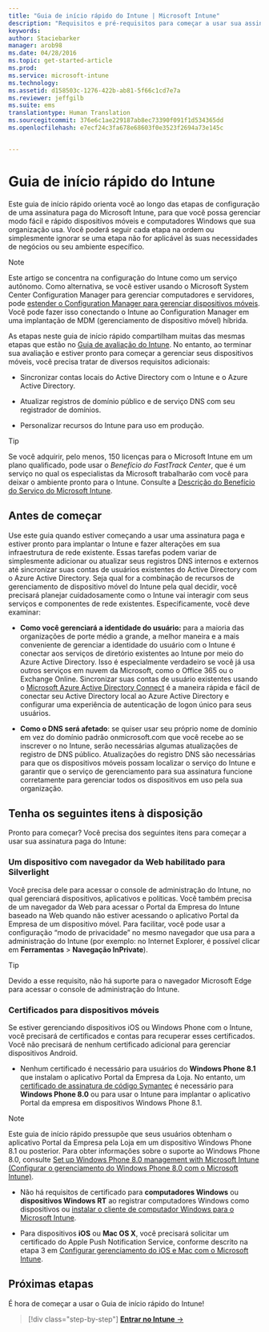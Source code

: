 ```yaml
---
title: "Guia de início rápido do Intune | Microsoft Intune"
description: "Requisitos e pré-requisitos para começar a usar sua assinatura do Intune"
keywords: 
author: Staciebarker
manager: arob98
ms.date: 04/28/2016
ms.topic: get-started-article
ms.prod: 
ms.service: microsoft-intune
ms.technology: 
ms.assetid: d158503c-1276-422b-ab81-5f66c1cd7e7a
ms.reviewer: jeffgilb
ms.suite: ems
translationtype: Human Translation
ms.sourcegitcommit: 376e6c1ae229187ab8ec73390f091f1d534365dd
ms.openlocfilehash: e7ecf24c3fa678e68603f0e3523f2694a73e145c


---
```



# Guia de início rápido do Intune
Este guia de início rápido orienta você ao longo das etapas de configuração de uma assinatura paga do Microsoft Intune, para que você possa gerenciar modo fácil e rápido dispositivos móveis e computadores Windows que sua organização usa. Você poderá seguir cada etapa na ordem ou simplesmente ignorar se uma etapa não for aplicável às suas necessidades de negócios ou seu ambiente específico.

>[!NOTE]
>Este artigo se concentra na configuração do Intune como um serviço autônomo. Como alternativa, se você estiver usando o Microsoft System Center Configuration Manager para gerenciar computadores e servidores, pode [estender o Configuration Manager para gerenciar dispositivos móveis](https://technet.microsoft.com/library/jj884158.aspx). Você pode fazer isso conectando o Intune ao Configuration Manager em uma implantação de MDM (gerenciamento de dispositivo móvel) híbrida.

As etapas neste guia de início rápido compartilham muitas das mesmas etapas que estão no [Guia de avaliação do Intune](/intune/understand-explore/get-started-with-a-30-day-trial-of-microsoft-intune). No entanto, ao terminar sua avaliação e estiver pronto para começar a gerenciar seus dispositivos móveis, você precisa tratar de diversos requisitos adicionais:

-   Sincronizar contas locais do Active Directory com o Intune e o Azure Active Directory.

-   Atualizar registros de domínio público e de serviço DNS com seu registrador de domínios.

-   Personalizar recursos do Intune para uso em produção.

>[!TIP]
>Se você adquirir, pelo menos, 150 licenças para o Microsoft Intune em um plano qualificado, pode usar o *Benefício do FastTrack Center*, que é um serviço no qual os especialistas da Microsoft trabalharão com você para deixar o ambiente pronto para o Intune. Consulte a [Descrição do Benefício do Serviço do Microsoft Intune](https://technet.microsoft.com/library/mt228265.aspx).


## Antes de começar
Use este guia quando estiver começando a usar uma assinatura paga e estiver pronto para implantar o Intune e fazer alterações em sua infraestrutura de rede existente. Essas tarefas podem variar de simplesmente adicionar ou atualizar seus registros DNS internos e externos até sincronizar suas contas de usuários existentes do Active Directory com o Azure Active Directory. Seja qual for a combinação de recursos de gerenciamento de dispositivo móvel do Intune pela qual decidir, você precisará planejar cuidadosamente como o Intune vai interagir com seus serviços e componentes de rede existentes. Especificamente, você deve examinar:

-   **Como você gerenciará a identidade do usuário:** para a maioria das organizações de porte médio a grande, a melhor maneira e a mais conveniente de gerenciar a identidade do usuário com o Intune é conectar aos serviços de diretório existentes ao Intune por meio do Azure Active Directory. Isso é especialmente verdadeiro se você já usa outros serviços em nuvem da Microsoft, como o Office 365 ou o Exchange Online. Sincronizar suas contas de usuário existentes usando o [Microsoft Azure Active Directory Connect](https://www.microsoft.com/download/details.aspx?id=47594) é a maneira rápida e fácil de conectar seu Active Directory local ao Azure Active Directory e configurar uma experiência de autenticação de logon único para seus usuários.

-   **Como o DNS será afetado**: se quiser usar seu próprio nome de domínio em vez do domínio padrão onmicrosoft.com que você recebe ao se inscrever o no Intune, serão necessárias algumas atualizações de registro de DNS público. Atualizações do registro DNS são necessárias para que os dispositivos móveis possam localizar o serviço do Intune e garantir que o serviço de gerenciamento para sua assinatura funcione corretamente para gerenciar todos os dispositivos em uso pela sua organização.

## Tenha os seguintes itens à disposição
Pronto para começar? Você precisa dos seguintes itens para começar a usar sua assinatura paga do Intune:

### Um dispositivo com navegador da Web habilitado para Silverlight
Você precisa dele para acessar o console de administração do Intune, no qual gerenciará dispositivos, aplicativos e políticas. Você também precisa de um navegador da Web para acessar o Portal da Empresa do Intune baseado na Web quando não estiver acessando o aplicativo Portal da Empresa de um dispositivo móvel. Para facilitar, você pode usar a configuração “modo de privacidade” no mesmo navegador que usa para a administração do Intune (por exemplo: no Internet Explorer, é possível clicar em **Ferramentas** &gt; **Navegação InPrivate**).

>[!TIP]
>Devido a esse requisito, não há suporte para o navegador Microsoft Edge para acessar o console de administração do Intune.


### Certificados para dispositivos móveis
Se estiver gerenciando dispositivos iOS ou Windows Phone com o Intune, você precisará de certificados e contas para recuperar esses certificados. Você não precisará de nenhum certificado adicional para gerenciar dispositivos Android.

- Nenhum certificado é necessário para usuários do **Windows Phone 8.1** que instalam o aplicativo Portal da Empresa da Loja. No entanto, um [certificado de assinatura de código Symantec](https://products.websecurity.symantec.com/orders/enrollment/microsoftCert.do) é necessário para **Windows Phone 8.0** ou para usar o Intune para implantar o aplicativo Portal da empresa em dispositivos Windows Phone 8.1.

>[!NOTE]
>Este guia de início rápido pressupõe que seus usuários obtenham o aplicativo Portal da Empresa pela Loja em um dispositivo Windows Phone 8.1 ou posterior. Para obter informações sobre o suporte ao Windows Phone 8.0, consulte [Set up Windows Phone 8.0 management with Microsoft Intune (Configurar o gerenciamento do Windows Phone 8.0 com o Microsoft Intune)](/Intune/deploy-use/set-up-windows-phone-8.0-management-with-microsoft-intune).

- Não há requisitos de certificado para **computadores Windows** ou **dispositivos Windows RT** ao registrar computadores Windows como dispositivos ou [instalar o cliente de computador Windows para o Microsoft Intune](/intune/deploy-use/install-the-windows-pc-client-with-microsoft-intune).

- Para dispositivos **iOS** ou **Mac OS X**, você precisará solicitar um certificado do Apple Push Notification Service, conforme descrito na etapa 3 em [Configurar gerenciamento do iOS e Mac com o Microsoft Intune](/intune/deploy-use/set-up-ios-and-mac-management-with-microsoft-intune).

## Próximas etapas
É hora de começar a usar o Guia de início rápido do Intune!

>[!div class="step-by-step"]
[**Entrar no Intune** &rarr;](start-with-a-paid-subscription-to-microsoft-intune-step-1.md)



<!--HONumber=Jul16_HO3-->


